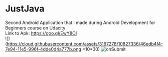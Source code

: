 # JustJava
Second Android Application that I made during Android Development for Beginners course on Udacity  
Link to Apk: https://goo.gl/EwY8OI  
![](https://cloud.githubusercontent.com/assets/3167278/10827336/46edb4f4-7e94-11e5-996f-4dde0d4a777b.png =10*30)
![onSubmit](https://cloud.githubusercontent.com/assets/3167278/10827338/4aa4c70e-7e94-11e5-9870-531a40452491.png)
